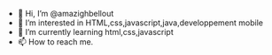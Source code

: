 - 👋 Hi, I’m @amazighbellout
- 👀 I’m interested in HTML,css,javascript,java,developpement mobile
- 🌱 I’m currently learning html,css,javascript
- 📫 How to reach me.

<!---
amazighbellout/amazighbellout is a ✨ special ✨ repository because its `README.md` (this file) appears on your GitHub profile.
You can click the Preview link to take a look at your changes.
--->

